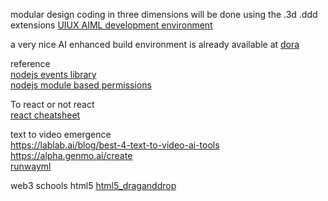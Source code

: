 modular design 
coding in three dimensions will be done using the .3d .ddd extensions
<a href="https://github.com/Faicey">UIUX AIML development environment</a>


a very nice AI enhanced build environment is already available at
<a href="https://www.dora.run">dora</a>


reference<br />
<a href="https://nodejs.org/api/events.html">nodejs events library</a><br />
<a href="https://nodejs.org/api/permissions.html#module-based-permissions">nodejs module based permissions</a><br />


To react or not react<br />
<a href="https://dev.to/majdsufian/react-cheatsheet-for-2023-14bd">react cheatsheet</a>


text to video emergence<br />
https://lablab.ai/blog/best-4-text-to-video-ai-tools <br />
https://alpha.genmo.ai/create<br />
<a href="https://runwayml.com">runwayml</a><br />

web3 schools html5
<a href="https://www.w3schools.com/html/html5_draganddrop.asp">html5_draganddrop</a>
